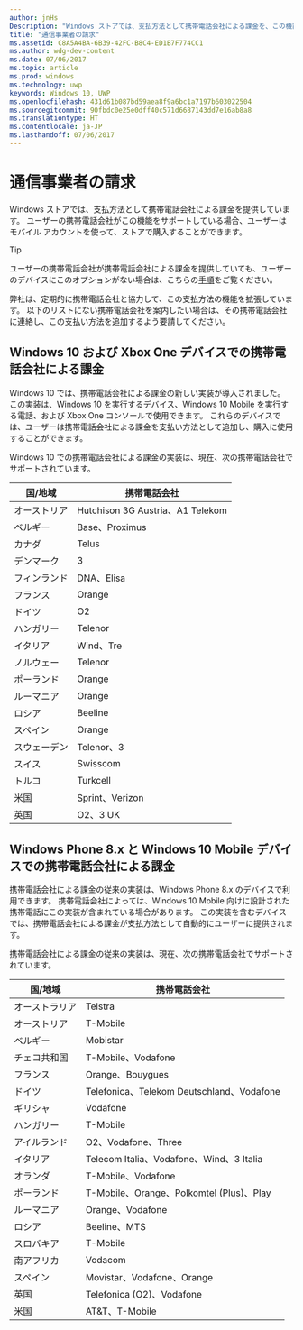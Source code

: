 ```yaml
---
author: jnHs
Description: "Windows ストアでは、支払方法として携帯電話会社による課金を、この機能をサポートしている携帯電話会社に提供しています。"
title: "通信事業者の請求"
ms.assetid: C8A5A4BA-6B39-42FC-B8C4-ED1B7F774CC1
ms.author: wdg-dev-content
ms.date: 07/06/2017
ms.topic: article
ms.prod: windows
ms.technology: uwp
keywords: Windows 10, UWP
ms.openlocfilehash: 431d61b087bd59aea8f9a6bc1a7197b603022504
ms.sourcegitcommit: 90fbdc0e25e0dff40c571d6687143dd7e16ab8a8
ms.translationtype: HT
ms.contentlocale: ja-JP
ms.lasthandoff: 07/06/2017
---
```

# <a name="mobile-operator-billing"></a>通信事業者の請求


Windows ストアでは、支払方法として携帯電話会社による課金を提供しています。 ユーザーの携帯電話会社がこの機能をサポートしている場合、ユーザーはモバイル アカウントを使って、ストアで購入することができます。

> [!TIP]
>  ユーザーの携帯電話会社が携帯電話会社による課金を提供していても、ユーザーのデバイスにこのオプションがない場合は、こちらの[手順](http://go.microsoft.com/fwlink/p/?LinkId=523993)をご覧ください。

弊社は、定期的に携帯電話会社と協力して、この支払方法の機能を拡張しています。 以下のリストにない携帯電話会社を案内したい場合は、その携帯電話会社に連絡し、この支払い方法を追加するよう要請してください。

## <a name="mobile-operator-billing-for-windows-10-and-xbox-one-devices"></a>Windows 10 および Xbox One デバイスでの携帯電話会社による課金

Windows 10 では、携帯電話会社による課金の新しい実装が導入されました。 この実装は、Windows 10 を実行するデバイス、Windows 10 Mobile を実行する電話、および Xbox One コンソールで使用できます。 これらのデバイスでは、ユーザーは携帯電話会社による課金を支払い方法として追加し、購入に使用することができます。 

Windows 10 での携帯電話会社による課金の実装は、現在、次の携帯電話会社でサポートされています。

| 国/地域  | 携帯電話会社     |
|-----------------|----------------------|
| オーストリア         | Hutchison 3G Austria、A1 Telekom |
| ベルギー         | Base、Proximus       |
| カナダ          | Telus                |
| デンマーク         | 3                    |
| フィンランド         | DNA、Elisa           |
| フランス          | Orange               |
| ドイツ         | O2                   |
| ハンガリー         | Telenor              |
| イタリア           | Wind、Tre            |
| ノルウェー          | Telenor              |
| ポーランド          | Orange               |
| ルーマニア         | Orange               |
| ロシア          | Beeline              |
| スペイン           | Orange               |
| スウェーデン          | Telenor、3           |
| スイス     | Swisscom             |
| トルコ          | Turkcell             |
| 米国   | Sprint、Verizon      |
| 英国  | O2、3 UK             |

 

## <a name="mobile-operator-billing-for-windows-phone-8x-and-windows-10-mobile-devices"></a>Windows Phone 8.x と Windows 10 Mobile デバイスでの携帯電話会社による課金


携帯電話会社による課金の従来の実装は、Windows Phone 8.x のデバイスで利用できます。 携帯電話会社によっては、Windows 10 Mobile 向けに設計された携帯電話にこの実装が含まれている場合があります。 この実装を含むデバイスでは、携帯電話会社による課金が支払方法として自動的にユーザーに提供されます。

携帯電話会社による課金の従来の実装は、現在、次の携帯電話会社でサポートされています。

| 国/地域       | 携帯電話会社                                                   |
|----------------------|--------------------------------------------------------------------|
| オーストラリア            | Telstra                                                            |
| オーストリア              | T-Mobile                                                           |
| ベルギー              | Mobistar                                                           |
| チェコ共和国       | T-Mobile、Vodafone                                                 |
| フランス               | Orange、Bouygues                                              |
| ドイツ              | Telefonica、Telekom Deutschland、Vodafone                          |
| ギリシャ               | Vodafone                                                           |
| ハンガリー              | T-Mobile                                                           |
| アイルランド              | O2、Vodafone、Three                                                |
| イタリア                | Telecom Italia、Vodafone、Wind、3 Italia                           |
| オランダ          | T-Mobile、Vodafone                                                 |
| ポーランド               | T-Mobile、Orange、Polkomtel (Plus)、Play                           |
| ルーマニア              | Orange、Vodafone                                                   |
| ロシア               | Beeline、MTS                                                       |
| スロバキア             | T-Mobile                                                           |
| 南アフリカ         | Vodacom                                                            |
| スペイン                | Movistar、Vodafone、Orange                                         |
| 英国       | Telefonica (O2)、Vodafone        |
| 米国        | AT&T、T-Mobile                                                     |


 


 

 




